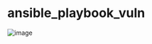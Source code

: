 # ansible_playbook_vuln

![image](https://github.com/user-attachments/assets/be124bf2-47ad-4377-907b-faffa3472764)
